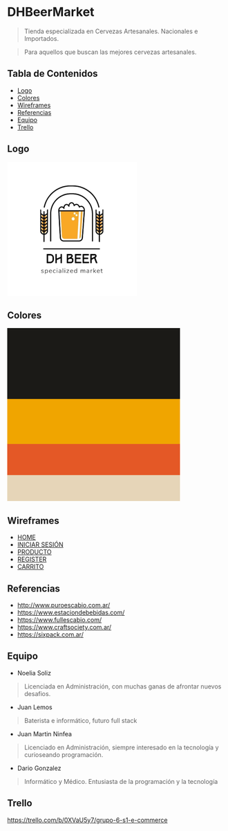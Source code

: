 # DHBeerMarket
> Tienda especializada en Cervezas Artesanales. Nacionales e Importados.

>Para aquellos que buscan las mejores cervezas artesanales.


## Tabla de Contenidos
* [Logo](#logo)
* [Colores](#colores)
* [Wireframes](#wireframes)
* [Referencias](#referencias)
* [Equipo](#equipo)
* [Trello](#trello)


## Logo
![](./images/logo01.png)

## Colores
![](./images/Color%20Hunt%20Palette%201b1a17f0a500e45826e6d5b8.png)

## Wireframes
* [HOME](./wireframes/HOME.png)
* [INICIAR SESIÓN](./wireframes/INICIAR%20SESI%C3%93N.png)
* [PRODUCTO](./wireframes/PRODUCTO.png)
* [REGISTER](./wireframes/REGISTER.png)
* [CARRITO](./wireframes/CARRITO.png)

## Referencias
* http://www.puroescabio.com.ar/
* https://www.estaciondebebidas.com/
* https://www.fullescabio.com/
* https://www.craftsociety.com.ar/
* https://sixpack.com.ar/
	
## Equipo
* Noelia Soliz
> Licenciada en Administración, con muchas ganas de afrontar nuevos desafios.
* Juan Lemos
> Baterista e informático, futuro full stack
* Juan Martin Ninfea
> Licenciado en Administración, siempre interesado en la tecnología y curioseando programación.
* Dario Gonzalez
> Informático y Médico. Entusiasta de la programación y la tecnología

## Trello
https://trello.com/b/0XVaU5y7/grupo-6-s1-e-commerce
